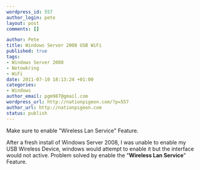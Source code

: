 ```yaml
--- 
wordpress_id: 557
author_login: pete
layout: post
comments: []

author: Pete
title: Windows Server 2008 USB WiFi
published: true
tags: 
- Windows Server 2008
- Netowkring
- WiFi
date: 2011-07-10 18:13:24 +01:00
categories: 
- Windows
author_email: pgm987@gmail.com
wordpress_url: http://nationpigeon.com/?p=557
author_url: http://nationpigeon.com
status: publish
---
```

Make sure to enable "Wireless Lan Service" Feature.

After a fresh install of Windows Server 2008, I was unable to enable my USB Wireless Device, windows would attempt to enable it but the interface would not active.  Problem solved by enable the "<b>Wireless Lan Service</b>" Feature.
